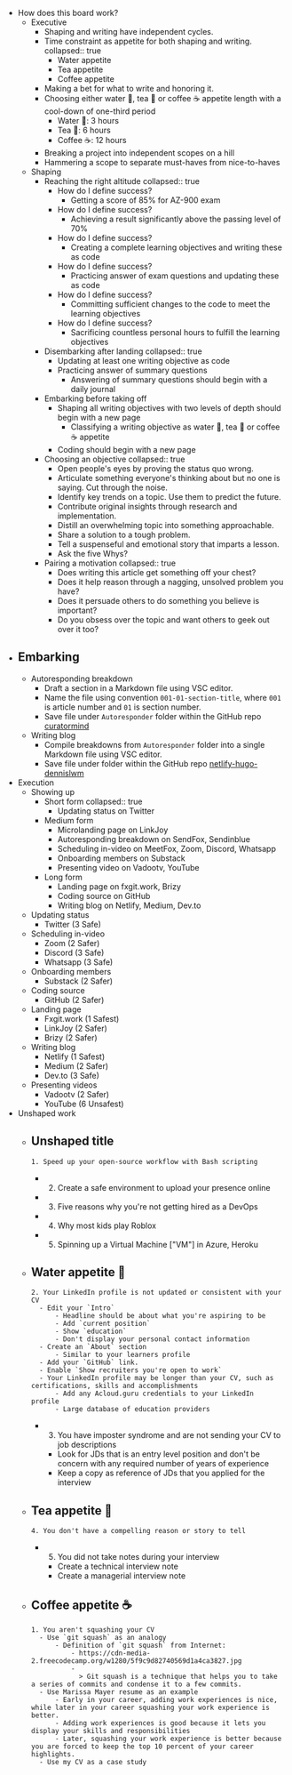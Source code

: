 - How does this board work?
	- Executive
		- Shaping and writing have independent cycles.
		- Time constraint as appetite for both shaping and writing.
		  collapsed:: true
			- Water appetite
			- Tea appetite
			- Coffee appetite
		- Making a bet for what to write and honoring it.
		- Choosing either water 🌊, tea 🍵 or coffee ☕ appetite length with a cool-down of one-third period
			- Water 🌊: 3 hours
			- Tea 🍵: 6 hours
			- Coffee ☕: 12 hours
		- Breaking a project into independent scopes on a hill
		- Hammering a scope to separate must-haves from nice-to-haves
	- Shaping
		- Reaching the right altitude
		  collapsed:: true
			- How do I define success?
				- Getting a score of 85% for AZ-900 exam
			- How do I define success?
				- Achieving a result significantly above the passing level of 70%
			- How do I define success?
				- Creating a complete learning objectives and writing these as code
			- How do I define success?
				- Practicing answer of exam questions and updating these as code
			- How do I define success?
				- Committing sufficient changes to the code to meet the learning objectives
			- How do I define success?
				- Sacrificing countless personal hours to fulfill the learning objectives
		- Disembarking after landing
		  collapsed:: true
			- Updating at least one writing objective as code
			- Practicing answer of summary questions
				- Answering of summary questions should begin with a daily journal
		- Embarking before taking off
			- Shaping all writing objectives with two levels of depth should begin with a new page
				- Classifying a writing objective as water 🌊, tea 🍵 or coffee ☕ appetite
			- Coding should begin with a new page
		- Choosing an objective
		  collapsed:: true
			- Open people's eyes by proving the status quo wrong.
			- Articulate something everyone's thinking about but no one is saying. Cut through the noise.
			- Identify key trends on a topic. Use them to predict the future.
			- Contribute original insights through research and implementation.
			- Distill an overwhelming topic into something approachable.
			- Share a solution to a tough problem.
			- Tell a suspenseful and emotional story that imparts a lesson.
			- Ask the five Whys?
		- Pairing a motivation
		  collapsed:: true
			- Does writing this article get something off your chest?
			- Does it help reason through a nagging, unsolved problem you have?
			- Does it persuade others to do something you believe is important?
			- Do you obsess over the topic and want others to geek out over it too?
- Embarking
	-
	- Autoresponding breakdown
		- Draft a section in a Markdown file using VSC editor.
		- Name the file using convention `001-01-section-title`, where `001` is article number and `01` is section number.
		- Save file under `Autoresponder` folder within the GitHub repo [curatormind](https://github.com/dennislwm/curatormind)
	- Writing blog
		- Compile breakdowns from `Autoresponder` folder into a single Markdown file using VSC editor.
		- Save file under folder within the GitHub repo [netlify-hugo-dennislwm](https://github.com/dennislwm/netlify-hugo-dennislwm)
- Execution
	- Showing up
		- Short form
		  collapsed:: true
			- Updating status on Twitter
		- Medium form
			- Microlanding page on LinkJoy
			- Autoresponding breakdown on SendFox, Sendinblue
			- Scheduling in-video on MeetFox, Zoom, Discord, Whatsapp
			- Onboarding members on Substack
			- Presenting video on Vadootv, YouTube
		- Long form
			- Landing page on fxgit.work, Brizy
			- Coding source on GitHub
			- Writing blog on Netlify, Medium, Dev.to
	- Updating status
		- Twitter (3 Safe)
	- Scheduling in-video
		- Zoom (2 Safer)
		- Discord (3 Safe)
		- Whatsapp (3 Safe)
	- Onboarding members
		- Substack (2 Safer)
	- Coding source
		- GitHub (2 Safer)
	- Landing page
		- Fxgit.work (1 Safest)
		- LinkJoy (2 Safer)
		- Brizy (2 Safer)
	- Writing blog
		- Netlify (1 Safest)
		- Medium (2 Safer)
		- Dev.to (3 Safe)
	- Presenting videos
		- Vadootv (2 Safer)
		- YouTube (6 Unsafest)
- Unshaped work
	- Unshaped title
		-
		  1. Speed up your open-source workflow with Bash scripting
		-
		  2. Create a safe environment to upload your presence online
		-
		  3. Five reasons why you're not getting hired as a DevOps
		-
		  4. Why most kids play Roblox
		-
		  5. Spinning up a Virtual Machine ["VM"] in Azure, Heroku
	- Water appetite 🌊
		-
		  2. Your LinkedIn profile is not updated or consistent with your CV
			- Edit your `Intro`
				- Headline should be about what you're aspiring to be
				- Add `current position`
				- Show `education`
				- Don't display your personal contact information
			- Create an `About` section
				- Similar to your learners profile
			- Add your `GitHub` link.
			- Enable `Show recruiters you're open to work`
			- Your LinkedIn profile may be longer than your CV, such as certifications, skills and accomplishments
				- Add any Acloud.guru credentials to your LinkedIn profile
				- Large database of education providers
		-
		  3. You have imposter syndrome and are not sending your CV to job descriptions
			- Look for JDs that is an entry level position and don't be concern with any required number of years of experience
			- Keep a copy as reference of JDs that you applied for the interview
	- Tea appetite 🍵
		-
		  4. You don't have a compelling reason or story to tell
		-
		  5. You did not take notes during your interview
			- Create a technical interview note
			- Create a managerial interview note
	- Coffee appetite ☕
		-
		  1. You aren't squashing your CV
			- Use `git squash` as an analogy
				- Definition of `git squash` from Internet:
					- https://cdn-media-2.freecodecamp.org/w1280/5f9c9d82740569d1a4ca3827.jpg
					-
					  > Git squash is a technique that helps you to take a series of commits and condense it to a few commits.
			- Use Marissa Mayer resume as an example
				- Early in your career, adding work experiences is nice, while later in your career squashing your work experience is better.
				- Adding work experiences is good because it lets you display your skills and responsibilities
				- Later, squashing your work experience is better because you are forced to keep the top 10 percent of your career highlights.
			- Use my CV as a case study